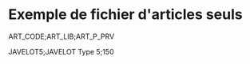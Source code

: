 # Exemple de fichier d'articles seuls
ART\_CODE;ART\_LIB;ART\_P\_PRV


JAVELOT5;JAVELOT Type 5;150


